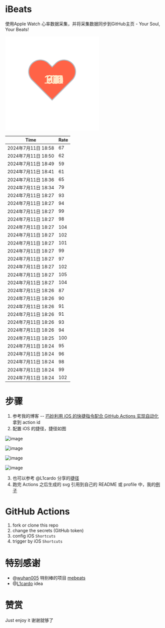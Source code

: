 # iBeats
使用Apple Watch 心率数据采集，并将采集数据同步到GitHub主页 - Your Soul, Your Beats!

![](./files/heart.svg)

<!--START_SECTION:my_heart_rate-->
| Time | Rate | 
 | ---- | ---- | 
| 2024年7月11日 18:58 | 67 |
| 2024年7月11日 18:50 | 62 |
| 2024年7月11日 18:49 | 59 |
| 2024年7月11日 18:41 | 61 |
| 2024年7月11日 18:36 | 65 |
| 2024年7月11日 18:34 | 79 |
| 2024年7月11日 18:27 | 93 |
| 2024年7月11日 18:27 | 94 |
| 2024年7月11日 18:27 | 99 |
| 2024年7月11日 18:27 | 98 |
| 2024年7月11日 18:27 | 104 |
| 2024年7月11日 18:27 | 102 |
| 2024年7月11日 18:27 | 101 |
| 2024年7月11日 18:27 | 99 |
| 2024年7月11日 18:27 | 97 |
| 2024年7月11日 18:27 | 102 |
| 2024年7月11日 18:27 | 105 |
| 2024年7月11日 18:27 | 104 |
| 2024年7月11日 18:26 | 87 |
| 2024年7月11日 18:26 | 90 |
| 2024年7月11日 18:26 | 91 |
| 2024年7月11日 18:26 | 91 |
| 2024年7月11日 18:26 | 93 |
| 2024年7月11日 18:26 | 94 |
| 2024年7月11日 18:25 | 100 |
| 2024年7月11日 18:24 | 95 |
| 2024年7月11日 18:24 | 96 |
| 2024年7月11日 18:24 | 98 |
| 2024年7月11日 18:24 | 99 |
| 2024年7月11日 18:24 | 102 |

<!--END_SECTION:my_heart_rate-->

# 步骤
1. 参考我的博客 -- [巧妙利用 iOS 的快捷指令配合 GitHub Actions 实现自动化](https://github.com/yihong0618/gitblog/issues/198) 拿到 action id
2. 配置 iOS 的捷径，捷径如图

![image](https://user-images.githubusercontent.com/15976103/122154218-0db0b480-ce97-11eb-93bb-5aec07c558dc.png)

![image](https://user-images.githubusercontent.com/15976103/122154236-186b4980-ce97-11eb-8e4b-70551a0391ae.png)

![image](https://user-images.githubusercontent.com/15976103/122154268-2d47dd00-ce97-11eb-902e-3acf292265a9.png)

![image](https://user-images.githubusercontent.com/15976103/122174055-fa144680-ceb4-11eb-9be2-3eb83cd516f7.png)

3. 也可以参考 @L1cardo 分享的[捷径](https://www.icloud.com/shortcuts/6ab6047b459c41ad822ad6b94b1c03d4)
4. 跑完 Actions 之后生成的 svg 引用到自己的 README 或 profile 中，我的[例子](https://github.com/yihong0618) 

# GitHub Actions

1. fork or clone this repo
2. change the secrets (GitHub token)
3. config iOS `Shortcuts` 
4. trigger by iOS `Shortcuts`

# 特别感谢
- @[wuhan005](https://github.com/wuhan005) 特别棒的项目 [mebeats](https://github.com/wuhan005/mebeats)
- @[L1cardo](https://github.com/L1cardo) idea

# 赞赏
Just enjoy it
谢谢就够了
